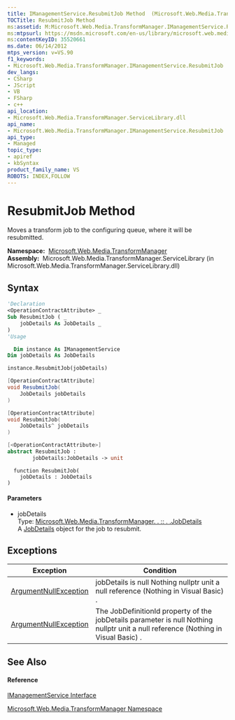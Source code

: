 ```yaml
---
title: IManagementService.ResubmitJob Method  (Microsoft.Web.Media.TransformManager)
TOCTitle: ResubmitJob Method
ms:assetid: M:Microsoft.Web.Media.TransformManager.IManagementService.ResubmitJob(Microsoft.Web.Media.TransformManager.JobDetails)
ms:mtpsurl: https://msdn.microsoft.com/en-us/library/microsoft.web.media.transformmanager.imanagementservice.resubmitjob(v=VS.90)
ms:contentKeyID: 35520661
ms.date: 06/14/2012
mtps_version: v=VS.90
f1_keywords:
- Microsoft.Web.Media.TransformManager.IManagementService.ResubmitJob
dev_langs:
- CSharp
- JScript
- VB
- FSharp
- c++
api_location:
- Microsoft.Web.Media.TransformManager.ServiceLibrary.dll
api_name:
- Microsoft.Web.Media.TransformManager.IManagementService.ResubmitJob
api_type:
- Managed
topic_type:
- apiref
- kbSyntax
product_family_name: VS
ROBOTS: INDEX,FOLLOW
---
```


# ResubmitJob Method

Moves a transform job to the configuring queue, where it will be resubmitted.

**Namespace:**  [Microsoft.Web.Media.TransformManager](microsoft-web-media-transformmanager-namespace.md)  
**Assembly:**  Microsoft.Web.Media.TransformManager.ServiceLibrary (in Microsoft.Web.Media.TransformManager.ServiceLibrary.dll)

## Syntax

``` vb
'Declaration
<OperationContractAttribute> _
Sub ResubmitJob ( _
    jobDetails As JobDetails _
)
'Usage

  Dim instance As IManagementService
Dim jobDetails As JobDetails

instance.ResubmitJob(jobDetails)
```

``` csharp
[OperationContractAttribute]
void ResubmitJob(
    JobDetails jobDetails
)
```

``` c++
[OperationContractAttribute]
void ResubmitJob(
    JobDetails^ jobDetails
)
```

``` fsharp
[<OperationContractAttribute>]
abstract ResubmitJob : 
        jobDetails:JobDetails -> unit 
```

``` jscript
  function ResubmitJob(
    jobDetails : JobDetails
)
```

#### Parameters

  - jobDetails  
    Type: [Microsoft.Web.Media.TransformManager. . :: . .JobDetails](jobdetails-class-microsoft-web-media-transformmanager.md)  
    A [JobDetails](jobdetails-class-microsoft-web-media-transformmanager.md) object for the job to resubmit.  

## Exceptions

|Exception|Condition|
|--- |--- |
|[ArgumentNullException](https://msdn.microsoft.com/en-us/library/27426hcy(v=vs.90))|jobDetails is null Nothing nullptr unit a null reference (Nothing in Visual Basic) .|
|[ArgumentNullException](https://msdn.microsoft.com/en-us/library/27426hcy(v=vs.90))|The JobDefinitionId property of the jobDetails parameter is null Nothing nullptr unit a null reference (Nothing in Visual Basic) .|

## See Also

#### Reference

[IManagementService Interface](imanagementservice-interface-microsoft-web-media-transformmanager.md)

[Microsoft.Web.Media.TransformManager Namespace](microsoft-web-media-transformmanager-namespace.md)

